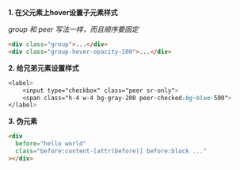 
**1. 在父元素上hover设置子元素样式**

*group 和 peer 写法一样，而且顺序要固定*

```html
<div class="group">...</div>
<div class="group-hover-opacity-100">...</div>
```

**2. 给兄弟元素设置样式**

```css
<label> 
	<input type="checkbox" class="peer sr-only"> 
	<span class="h-4 w-4 bg-gray-200 peer-checked:bg-blue-500"> 
</label>
```

**3. 伪元素**

```html
<div
  before="hello world"
  class="before:content-[attr(before)] before:block ..."
></div>
```

